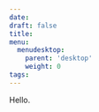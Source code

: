 ```yaml
---
date:
draft: false
title: 
menu:
  menudesktop:
    parent: 'desktop'
    weight: 0
tags:
---
```


Hello.
